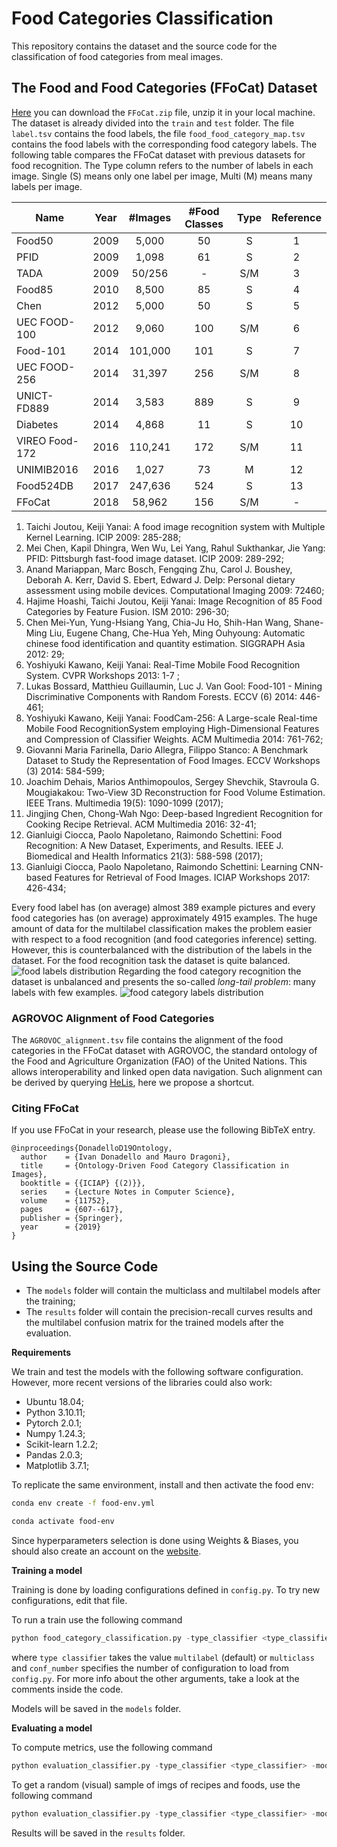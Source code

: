 # Food Categories Classification

This repository contains the dataset and the source code for the classification of food categories from meal images.

## The Food and Food Categories (FFoCat) Dataset

[Here](https://zenodo.org/record/5840047#.Yd6oUSwo-qA) you can download the `FFoCat.zip` file, unzip it in your local machine. The dataset is already divided into the `train` and `test` folder. The file `label.tsv` contains the food labels, the file `food_food_category_map.tsv` contains the food labels with the corresponding food category labels. The following table compares the FFoCat dataset with previous datasets for food recognition. The Type column refers to the number of labels in each image. Single (S) means only one label per image, Multi (M) means many labels per image.

| Name           | Year | #Images  | #Food Classes | Type |          Reference         |
|----------------|:----:|:--------:|:-------------:|:----:|:--------------------------:|
| Food50         | 2009 |   5,000  |       50      |   S  |    1    |
| PFID           | 2009 |   1,098  |       61      |   S  |      2     |
| TADA           | 2009 |  50/256  |       -       |  S/M | 3 |
| Food85         | 2010 |   8,500  |       85      |   S  |    4    |
| Chen           | 2012 |   5,000  |       50      |   S  |  5  |
| UEC FOOD-100   | 2012 |   9,060  |      100      |  S/M |  6 |
| Food-101       | 2014 |  101,000 |      101      |   S  |   7  |
| UEC FOOD-256   | 2014 |  31,397  |      256      |  S/M |   8   |
| UNICT-FD889    | 2014 |   3,583  |      889      |   S  |   9  |
| Diabetes       | 2014 |   4,868  |       11      |   S  |    10    |
| VIREO Food-172 | 2016 |  110,241 |      172      |  S/M |    11    |
| UNIMIB2016     | 2016 |   1,027  |       73      |   M  |     12    |
| Food524DB      | 2017 |  247,636 |      524      |   S  |   13  |
| FFoCat         | 2018 |  58,962  |      156      |  S/M |              -             |

1. Taichi Joutou, Keiji Yanai: A food image recognition system with Multiple Kernel Learning. ICIP 2009: 285-288;
2. Mei Chen, Kapil Dhingra, Wen Wu, Lei Yang, Rahul Sukthankar, Jie Yang: PFID: Pittsburgh fast-food image dataset. ICIP 2009: 289-292;
3. Anand Mariappan, Marc Bosch, Fengqing Zhu, Carol J. Boushey, Deborah A. Kerr, David S. Ebert, Edward J. Delp: Personal dietary assessment using mobile devices. Computational Imaging 2009: 72460;
4. Hajime Hoashi, Taichi Joutou, Keiji Yanai: Image Recognition of 85 Food Categories by Feature Fusion. ISM 2010: 296-30;
5. Chen Mei-Yun, Yung-Hsiang Yang, Chia-Ju Ho, Shih-Han Wang, Shane-Ming Liu, Eugene Chang, Che-Hua Yeh, Ming Ouhyoung: Automatic chinese food identification and quantity estimation. SIGGRAPH Asia 2012: 29;
6. Yoshiyuki Kawano, Keiji Yanai: Real-Time Mobile Food Recognition System. CVPR Workshops 2013: 1-7
;
7. Lukas Bossard, Matthieu Guillaumin, Luc J. Van Gool: Food-101 - Mining Discriminative Components with Random Forests. ECCV (6) 2014: 446-461;
8. Yoshiyuki Kawano, Keiji Yanai: FoodCam-256: A Large-scale Real-time Mobile Food RecognitionSystem employing High-Dimensional Features and Compression of Classifier Weights. ACM Multimedia 2014: 761-762;
9. Giovanni Maria Farinella, Dario Allegra, Filippo Stanco: A Benchmark Dataset to Study the Representation of Food Images. ECCV Workshops (3) 2014: 584-599;
10. Joachim Dehais, Marios Anthimopoulos, Sergey Shevchik, Stavroula G. Mougiakakou: Two-View 3D Reconstruction for Food Volume Estimation. IEEE Trans. Multimedia 19(5): 1090-1099 (2017);
11. Jingjing Chen, Chong-Wah Ngo: Deep-based Ingredient Recognition for Cooking Recipe Retrieval. ACM Multimedia 2016: 32-41;
12. Gianluigi Ciocca, Paolo Napoletano, Raimondo Schettini: Food Recognition: A New Dataset, Experiments, and Results. IEEE J. Biomedical and Health Informatics 21(3): 588-598 (2017);
13. Gianluigi Ciocca, Paolo Napoletano, Raimondo Schettini: Learning CNN-based Features for Retrieval of Food Images. ICIAP Workshops 2017: 426-434;

Every food label has (on average) almost 389 example pictures and every food categories has (on average) approximately 4915 examples. The huge amount of data for the multilabel classification makes the problem easier with respect to a food recognition (and food categories inference) setting. However, this is counterbalanced with the distribution of the labels in the dataset. For the food recognition task the dataset is quite balanced. ![food labels distribution](https://github.com/ivanDonadello/Food-Categories-Classification/blob/master/food_hist.png) Regarding the food category recognition the dataset is unbalanced and presents the so-called *long-tail problem*: many labels with few examples. ![food category labels distribution](https://github.com/ivanDonadello/Food-Categories-Classification/blob/master/food_cat_hist.png)

### AGROVOC Alignment of Food Categories

The `AGROVOC_alignment.tsv` file contains the alignment of the food categories in the FFoCat dataset with AGROVOC, the standard ontology of the Food and Agriculture Organization (FAO) of the United Nations. This allows interoperability and linked open data navigation. Such alignment can be derived by querying [HeLis](https://horus-ai.fbk.eu/helis/), here we propose a shortcut.

### Citing FFoCat

If you use FFoCat in your research, please use the following BibTeX entry.

```
@inproceedings{DonadelloD19Ontology,
  author    = {Ivan Donadello and Mauro Dragoni},
  title     = {Ontology-Driven Food Category Classification in Images},
  booktitle = {{ICIAP} {(2)}},
  series    = {Lecture Notes in Computer Science},
  volume    = {11752},
  pages     = {607--617},
  publisher = {Springer},
  year      = {2019}
}
```

## Using the Source Code

- The `models` folder will contain the multiclass and multilabel models after the training;
- The `results` folder will contain the precision-recall curves results and the multilabel confusion matrix for the trained models after the evaluation.

**Requirements**

We train and test the models with the following software configuration. However, more recent versions of the libraries could also work:

- Ubuntu 18.04;
- Python 3.10.11;
- Pytorch 2.0.1;
- Numpy 1.24.3;
- Scikit-learn 1.2.2;
- Pandas 2.0.3;
- Matplotlib 3.7.1;

To replicate the same environment, install and then activate the food env:

```bash
conda env create -f food-env.yml

conda activate food-env
```

Since hyperparameters selection is done using Weights & Biases, you should also create an account on the [website](https://docs.wandb.ai/?_gl=1*oblmn0*_ga*NjEyMTg0OTk4LjE2ODkwOTAyNjk.*_ga_JH1SJHJQXJ*MTY5MjE3NDE4Ny4xNy4xLjE2OTIxNzQyNDEuNi4wLjA).

**Training a model**

Training is done by loading configurations defined in `config.py`. To try new configurations, edit that file.

To run a train use the following command

```python
python food_category_classification.py -type_classifier <type_classifies> -conf_number <conf_number>  
```

where `type classifier` takes the value `multilabel` (default) or `multiclass` and `conf_number` specifies the number of configuration to load from `config.py`. For more info about the other arguments, take a look at the comments inside the code.

Models will be saved in the `models` folder.

**Evaluating a model**

To compute metrics, use the following command

```python
python evaluation_classifier.py -type_classifier <type_classifier> -model_path <model_path> -plot_path <plot_path> -compute metrics
```

To get a random (visual) sample of imgs of recipes and foods, use the following command

```python
python evaluation_classifier.py -type_classifier <type_classifier> -model_path <model_path> -plot_path <plot_path> -compute samples
```

Results will be saved in the `results` folder.
